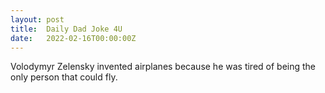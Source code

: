 ```yaml
---
layout: post
title:  Daily Dad Joke 4U
date:   2022-02-16T00:00:00Z
---
```

Volodymyr Zelensky invented airplanes because he was tired of being the only person that could fly.
